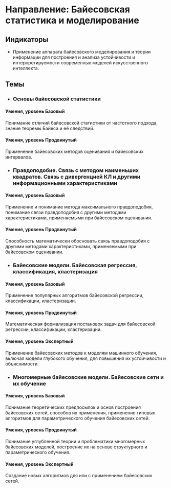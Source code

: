# Направление: Байесовская статистика и моделирование
## Индикаторы
* Применение аппарата байесовского моделирования и теории информации для построения и анализа устойчивости и интерпретируемости современных моделей искусственного интеллекта.
## Темы
* ### Основы байесовской статистики
#### Умения, уровень Базовый
Понимание отличий байесовской статистики от частотного подхода, знание теоремы Байеса и её следствий.
#### Умения, уровень Продвинутый
Применение байесовских методов оценивания и байесовских интервалов.
* ### Правдоподобие. Связь с методом наименьших квадратов. Связь с дивергенцией КЛ и другими информационными характеристиками
#### Умения, уровень Базовый
Применение и понимание метода максимального правдоподобия, понимание связи правдоподобия с другими методами характеристиками, применяемыми при байесовском оценивании.
#### Умения, уровень Продвинутый
Способность математически обосновать связь правдоподобия с другими методами характеристиками, применяемыми при байесовском оценивании.
* ### Байесовские модели. Байесовская регрессия, классификация, кластеризация
#### Умения, уровень Базовый
Применение популярных алгоритмов байесовской регрессии, классификации, кластеризации.
#### Умения, уровень Продвинутый
Математическая формализация постановок задач для байесовской регрессии, классификации, кластеризации.
#### Умения, уровень Экспертный
Применение байесовских методов к моделям машинного обучения, включая модели глубокого обучения, для повышения их устойчивости и объяснимости.
* ### Многомерные байесовские модели. Байесовские сети и их обучение
#### Умения, уровень Базовый
Понимание теоретических предпосылок и основ построения байесовских сетей, способов их применения, применение типовых алгоритмов для параметрического обучения байесовских сетей.
#### Умения, уровень Продвинутый
Понимание углубленной теории и проблематики многомерных байесовских моделей, построение их на основе структурного и параметрического обучения.
#### Умения, уровень Экспертный
Создание новых алгоритмов для или с применением байесовских сетей.
